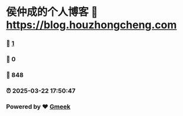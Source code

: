 # 侯仲成的个人博客 :link: https://blog.houzhongcheng.com 
### :page_facing_up: [1](https://houzhongcheng.github.io/tag.html) 
### :speech_balloon: 0 
### :hibiscus: 848 
### :alarm_clock: 2025-03-22 17:50:47 
### Powered by :heart: [Gmeek](https://github.com/Meekdai/Gmeek)
